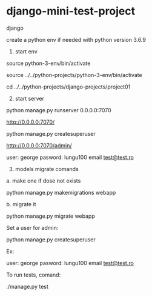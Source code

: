 # django-mini-test-project


django 

create a python env if needed with python version 3.6.9

1. start env

source python-3-env/bin/activate

source ../../python-projects/python-3-env/bin/activate

cd ../../python-projects/django-projects/project01

2. start server

python manage.py runserver 0.0.0.0:7070

http://0.0.0.0:7070/

python manage.py createsuperuser

http://0.0.0.0:7070/admin/

user: george
pasword: lungu100
email test@test.ro


3.  models migrate comands

a. make one if dose not exists

python manage.py makemigrations webapp

b. migrate it

python manage.py migrate webapp

Set a user for admin:

python manage.py createsuperuser

Ex:

user: george
pasword: lungu100
email test@test.ro

To run tests, comand:

./manage.py test
